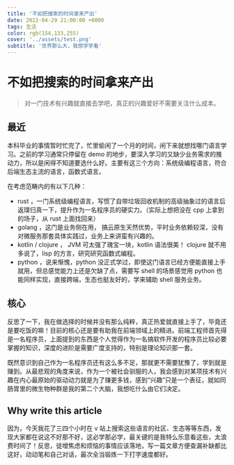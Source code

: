 ```yaml
---
title: '不如把搜索的时间拿来产出'
date: 2022-04-29 21:00:00 +0800
tags: 生活
color: rgb(154,133,255)
cover: '../assets/test.png'
subtitle: '世界那么大，我想学学看'
---
```


# 不如把搜索的时间拿来产出

> 对一门技术有兴趣就直接去学吧，真正的兴趣爱好不需要关注什么成本。

## 最近

本科毕业的事情暂时忙完了，忙里偷闲了一个月的时间，闲下来就想找哪门语言学习。之前的学习通常只停留在 demo 的地步，要深入学习的又缺少业务需求的推动力，所以是闲得不知道要选什么好。主要有这三个方向：系统级编程语言，符合后端生态主流的语言，函数式语言。

在考虑范畴内的有以下几种：

- rust ，一门系统级编程语言，写惯了自带垃圾回收机制的高级抽象过的语言后返璞归真一下，提升作为一名程序员的硬实力。（实际上想把没在 cpp 上拿到的场子，从 rust 上面找回来）
- golang ，这门是业务侧在用， 搞云原生天然优势，平时业务依赖较深，没有对微服务那套具体实践过，业务上来讲蛮有兴趣的。
- kotlin / clojure ， JVM 可太强了瑰宝一块，kotlin 语法很美！ clojure 就不用多说了，lisp 的方言，研究研究函数式编程。
- python ，说来惭愧，python 没正式学过，即使这门语言已经方便能直接上手就用，但总感觉能力上还是欠缺了点，需要写 shell 的场景感觉用 python 也能同样实现，直接跨端，生态也挺友好的，学来辅助 shell 服务业务。

## 核心

反思了一下，我在做选择的时候并没有那么纯粹，真正热爱就直接上手了，毕竟还是要吃饭的嘛！目前的核心还是要有助我在前端领域上的精进。前端工程师首先得是一名程序员，上面提到的东西是个人觉得作为一名搞软件开发的程序员比较必要掌握的知识，深度的进阶是需要广度支持的，特别是理论知识那一套。

既然意识到自己作为一名程序员还有这么多不足，那就更不需要犹豫了，学到就是赚到。从最悲观的角度来说，作为一个被社会驯服的人，我会感到对某项技术有兴趣在内心最原始的驱动动力就是为了赚更多钱，感到“兴趣”只是一个表征，就如同肠胃里的微生物种群是我的第二个大脑，我想吃什么由它们决定。

## Why write this article

因为，今天我花了三四个小时在 v 站上搜索这些语言的社区、生态等等东西，发现大家都在说这不好那不好，这必学那必学，最关键的是我特么乐意看这些，太浪费时间了！反思，徒增焦虑和烦恼的事情应该落地，写一篇文章方便查漏补缺都比这好，动动笔和自己对话，最次全当锻炼一下打字速度都好。
